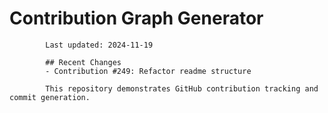 # Contribution Graph Generator
            
            Last updated: 2024-11-19
            
            ## Recent Changes
            - Contribution #249: Refactor readme structure
            
            This repository demonstrates GitHub contribution tracking and commit generation.
        